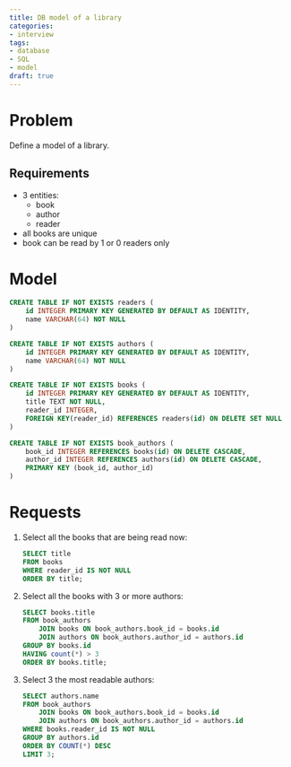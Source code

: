 ```yaml
---
title: DB model of a library
categories:
- interview
tags:
- database
- SQL
- model
draft: true
---
```

# Problem
Define a model of a library.

## Requirements
- 3 entities:
  - book
  - author
  - reader
- all books are unique
- book can be read by 1 or 0 readers only

# Model
```sql
CREATE TABLE IF NOT EXISTS readers (
    id INTEGER PRIMARY KEY GENERATED BY DEFAULT AS IDENTITY,
    name VARCHAR(64) NOT NULL
)

CREATE TABLE IF NOT EXISTS authors (
    id INTEGER PRIMARY KEY GENERATED BY DEFAULT AS IDENTITY,
    name VARCHAR(64) NOT NULL
)

CREATE TABLE IF NOT EXISTS books (
    id INTEGER PRIMARY KEY GENERATED BY DEFAULT AS IDENTITY,
    title TEXT NOT NULL,
    reader_id INTEGER,
    FOREIGN KEY(reader_id) REFERENCES readers(id) ON DELETE SET NULL
)

CREATE TABLE IF NOT EXISTS book_authors (
    book_id INTEGER REFERENCES books(id) ON DELETE CASCADE,
    author_id INTEGER REFERENCES authors(id) ON DELETE CASCADE,
    PRIMARY KEY (book_id, author_id)
)
```

# Requests
1. Select all the books that are being read now:
    ```sql
    SELECT title
    FROM books
    WHERE reader_id IS NOT NULL
    ORDER BY title;
    ```
2. Select all the books with 3 or more authors:
    ```sql
    SELECT books.title
    FROM book_authors
        JOIN books ON book_authors.book_id = books.id
        JOIN authors ON book_authors.author_id = authors.id
    GROUP BY books.id
    HAVING count(*) > 3
    ORDER BY books.title;
    ```
3. Select 3 the most readable authors:
    ```sql
    SELECT authors.name
    FROM book_authors
        JOIN books ON book_authors.book_id = books.id
        JOIN authors ON book_authors.author_id = authors.id
    WHERE books.reader_id IS NOT NULL
    GROUP BY authors.id
    ORDER BY COUNT(*) DESC
    LIMIT 3;
    ```
